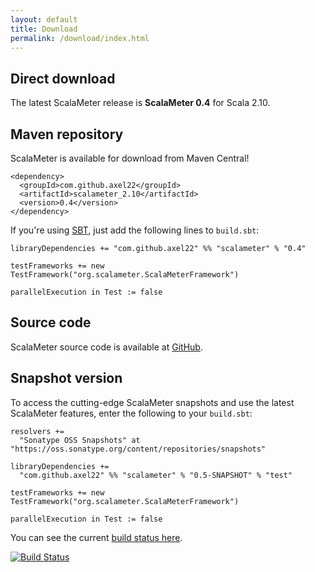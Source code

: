 ```yaml
---
layout: default
title: Download
permalink: /download/index.html
---
```




## Direct download

The latest ScalaMeter release is **ScalaMeter 0.4** for Scala 2.10.


## Maven repository

ScalaMeter is available for download from Maven Central!

    <dependency>
      <groupId>com.github.axel22</groupId>
      <artifactId>scalameter_2.10</artifactId>
      <version>0.4</version>
    </dependency>

If you're using [SBT](/home/gettingstarted/sbt/), just add the following lines to `build.sbt`:

    libraryDependencies += "com.github.axel22" %% "scalameter" % "0.4"

    testFrameworks += new TestFramework("org.scalameter.ScalaMeterFramework")
    
    parallelExecution in Test := false


## Source code

ScalaMeter source code is available at [GitHub](https://github.com/axel22/scalameter).


## Snapshot version

To access the cutting-edge ScalaMeter snapshots and use the latest ScalaMeter features, enter the following to your `build.sbt`:

    resolvers +=
      "Sonatype OSS Snapshots" at "https://oss.sonatype.org/content/repositories/snapshots"
    
    libraryDependencies +=
      "com.github.axel22" %% "scalameter" % "0.5-SNAPSHOT" % "test"
    
    testFrameworks += new TestFramework("org.scalameter.ScalaMeterFramework")
    
    parallelExecution in Test := false

You can see the current [build status here](https://travis-ci.org/scalameter/scalameter).

[![Build Status](https://travis-ci.org/scalameter/scalameter.png?branch=master)](https://travis-ci.org/scalameter/scalameter)

